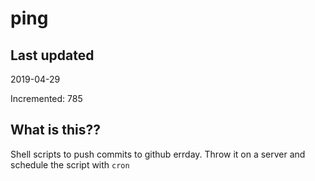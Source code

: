 # ping

## Last updated
2019-04-29

Incremented: 785

## What is this??
Shell scripts to push commits to github errday. Throw it on a server and schedule the script with `cron`
